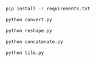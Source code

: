 

```bash
pip install -r requirements.txt
```

```bash
python convert.py
```

```bash
python reshape.py
```

```bash
python concatenate.py
```

```bash
python tile.py
```
